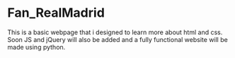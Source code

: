 # Fan_RealMadrid
This is a basic webpage that i designed to learn more about html and css. Soon JS and jQuery will also be added and a fully functional website will be made using python.
